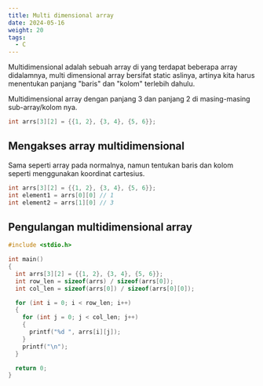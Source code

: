 ```yaml
---
title: Multi dimensional array
date: 2024-05-16
weight: 20
tags: 
  - C
---
```


Multidimensional adalah sebuah array di yang terdapat beberapa array didalamnya, multi dimensional array bersifat static aslinya, artinya kita harus menentukan panjang "baris" dan "kolom" terlebih dahulu.

Multidimensional array dengan panjang 3 dan panjang 2 di masing-masing sub-array/kolom nya.

```c
int arrs[3][2] = {{1, 2}, {3, 4}, {5, 6}};
```

## Mengakses array multidimensional

Sama seperti array pada normalnya, namun tentukan baris dan kolom seperti menggunakan koordinat cartesius.

```c
int arrs[3][2] = {{1, 2}, {3, 4}, {5, 6}};
int element1 = arrs[0][0] // 1
int element2 = arrs[1][0] // 3
```

## Pengulangan multidimensional array

```c
#include <stdio.h>

int main()
{
  int arrs[3][2] = {{1, 2}, {3, 4}, {5, 6}};
  int row_len = sizeof(arrs) / sizeof(arrs[0]);
  int col_len = sizeof(arrs[0]) / sizeof(arrs[0][0]);

  for (int i = 0; i < row_len; i++)
  {
    for (int j = 0; j < col_len; j++)
    {
      printf("%d ", arrs[i][j]);
    }
    printf("\n");
  }

  return 0;
}
```
